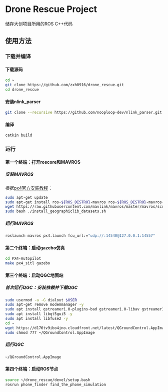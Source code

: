 # Drone Rescue Project
储存大创项目所用的ROS C++代码

## 使用方法
### 下载并编译
#### 下载源码
```bash
cd ~
git clone https://github.com/zxh0916/drone_rescue.git
cd drone_rescue
```
#### 安装nlink_parser
```bash
git clone --recursive https://github.com/nooploop-dev/nlink_parser.git
```
#### 编译
```bash
catkin build
```
### 运行
#### 第一个终端：打开roscore和MAVROS
##### 安装MAVROS
根据[px4官方安装教程](https://docs.px4.io/main/en/ros/mavros_installation.html)：
```bash
sudo apt-get update
sudo apt-get install ros-${ROS_DISTRO}-mavros ros-${ROS_DISTRO}-mavros-extras ros-${ROS_DISTRO}-mavros-msgs
wget https://raw.githubusercontent.com/mavlink/mavros/master/mavros/scripts/install_geographiclib_datasets.sh
sudo bash ./install_geographiclib_datasets.sh
```
##### 运行MAVROS
```bash
roslaunch mavros px4.launch fcu_url:="udp://:14540@127.0.0.1:14557"
```
#### 第二个终端：启动gazebo仿真
```bash
cd PX4-Autopilot
make px4_sitl gazebo
```
#### 第三个终端：启动QGC地面站

##### 首次运行QGC：安装依赖并下载QGC
```bash
sudo usermod -a -G dialout $USER
sudo apt-get remove modemmanager -y
sudo apt install gstreamer1.0-plugins-bad gstreamer1.0-libav gstreamer1.0-gl -y
sudo apt install libqt5gui5 -y
sudo apt install libfuse2 -y
cd ~
wget https://d176tv9ibo4jno.cloudfront.net/latest/QGroundControl.AppImage
sudo chmod 777 ~/QGroundControl.AppImage
```
##### 运行QGC
```bash
~/QGroundControl.AppImage
```

#### 第四个终端：启动ROS节点
```bash
source ~/drone_rescue/devel/setup.bash
rosrun phone_finder find_the_phone_simulation
```
